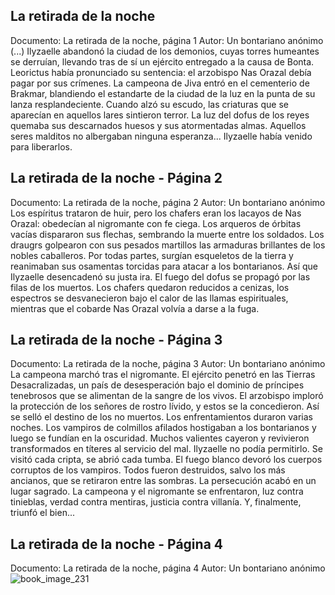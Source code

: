 ## La retirada de la noche
Documento: La retirada de la noche, página 1
Autor: Un bontariano anónimo
(...) Ilyzaelle abandonó la ciudad de los demonios, cuyas torres humeantes se derruían, llevando tras de sí un ejército entregado a la causa de Bonta. Leorictus había pronunciado su sentencia: el arzobispo Nas Orazal debía pagar por sus crímenes.
La campeona de Jiva entró en el cementerio de Brakmar, blandiendo el estandarte de la ciudad de la luz en la punta de su lanza resplandeciente. Cuando alzó su escudo, las criaturas que se aparecían en aquellos lares sintieron terror. La luz del dofus de los reyes quemaba sus descarnados huesos y sus atormentadas almas. Aquellos seres malditos no albergaban ninguna esperanza... Ilyzaelle había venido para liberarlos.

## La retirada de la noche - Página 2
Documento: La retirada de la noche, página 2
Autor: Un bontariano anónimo
Los espíritus trataron de huir, pero los chafers eran los lacayos de Nas Orazal: obedecían al nigromante con fe ciega. Los arqueros de órbitas vacías dispararon sus flechas, sembrando la muerte entre los soldados. Los draugrs golpearon con sus pesados martillos las armaduras brillantes de los nobles caballeros. Por todas partes, surgían esqueletos de la tierra y reanimaban sus osamentas torcidas para atacar a los bontarianos.
Así que Ilyzaelle desencadenó su justa ira. El fuego del dofus se propagó por las filas de los muertos. Los chafers quedaron reducidos a cenizas, los espectros se desvanecieron bajo el calor de las llamas espirituales, mientras que el cobarde Nas Orazal volvía a darse a la fuga.

## La retirada de la noche - Página 3
Documento: La retirada de la noche, página 3
Autor: Un bontariano anónimo
La campeona marchó tras el nigromante. El ejército penetró en las Tierras Desacralizadas, un país de desesperación bajo el dominio de príncipes tenebrosos que se alimentan de la sangre de los vivos. El arzobispo imploró la protección de los señores de rostro lívido, y estos se la concedieron. Así se selló el destino de los no muertos.
Los enfrentamientos duraron varias noches. Los vampiros de colmillos afilados hostigaban a los bontarianos y luego se fundían en la oscuridad. Muchos valientes cayeron y revivieron transformados en títeres al servicio del mal. Ilyzaelle no podía permitirlo.
Se visitó cada cripta, se abrió cada tumba. El fuego blanco devoró los cuerpos corruptos de los vampiros. Todos fueron destruidos, salvo los más ancianos, que se retiraron entre las sombras.
La persecución acabó en un lugar sagrado. La campeona y el nigromante se enfrentaron, luz contra tinieblas, verdad contra mentiras, justicia contra villanía. Y, finalmente, triunfó el bien...

## La retirada de la noche - Página 4
Documento: La retirada de la noche, página 4
Autor: Un bontariano anónimo
![book_image_231](https://media.discordapp.net/attachments/1105643336989159555/1105648080788934687/231.jpg)
